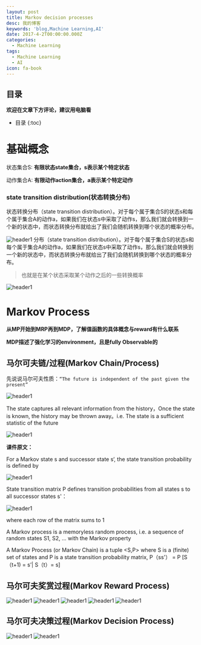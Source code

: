 ```yaml
---
layout: post
title: Markov decision processes
desc: 我的博客
keywords: 'blog,Machine Learning,AI'
date: 2017-4-2T00:00:00.000Z
categories:
  - Machine Learning
tags:
  - Machine Learning
  - AI
icon: fa-book
---
```



## 目录
**欢迎在文章下方评论，建议用电脑看**

* 目录
{:toc}



# 基础概念

状态集合S: **有限状态state集合，s表示某个特定状态**

动作集合A: **有限动作action集合，a表示某个特定动作**

### state transition distribution(状态转换分布)

状态转换分布（state transition distribution）。对于每个属于集合S的状态s和每个属于集合A的动作a，如果我们在状态s中采取了动作s，那么我们就会转换到一个新的状态中，而状态转换分布就给出了我们会随机转换到哪个状态的概率分布。

<img src="{{ site.img_path }}/Machine Learning/zhuangtaizhuanhuan.png" alt="header1" style="height:auto!important;width:auto%;max-width:1020px;"/>
分布（state transition distribution）。对于每个属于集合S的状态s和每个属于集合A的动作a，如果我们在状态s中采取了动作s，那么我们就会转换到一个新的状态中，而状态转换分布就给出了我们会随机转换到哪个状态的概率分布。

>也就是在某个状态采取某个动作之后的一些转换概率


<img src="{{ site.img_path }}/Machine Learning/26Markov_decision_processes.png" alt="header1" style="height:auto!important;width:auto%;max-width:1020px;"/>

# Markov Process

**从MP开始到MRP再到MDP，了解值函数的具体概念与reward有什么联系**

**MDP描述了强化学习的environment，且是fully Observable的**

## 马尔可夫链/过程(Markov Chain/Process)

先说说马尔可夫性质：`“The future is independent of the past given the present”`

<img src="{{ site.img_path }}/Machine Learning/Markov Property.png" alt="header1" style="height:auto!important;width:auto%;max-width:1020px;"/>

The state captures all relevant information from the history，Once the state is known, the history may be thrown away。i.e. The state is a sufficient statistic of the future

<img src="{{ site.img_path }}/Machine Learning/26Markov_decision_processes1.png" alt="header1" style="height:auto!important;width:auto%;max-width:1020px;"/>

**课件原文：**

For a Markov state s and successor state s‘, the state transition probability is defined by

<img src="{{ site.img_path }}/Machine Learning/successor state s.png" alt="header1" style="height:auto!important;width:auto%;max-width:1020px;"/>

State transition matrix P defines transition probabilities from all
states s to all successor states s'：

<img src="{{ site.img_path }}/Machine Learning/successor states s1.png" alt="header1" style="height:auto!important;width:auto%;max-width:1020px;"/>

where each row of the matrix sums to 1

A Markov process is a memoryless random process, i.e. a sequence of random states S1, S2, ... with the Markov property

A Markov Process (or Markov Chain) is a tuple <S,P> where S is a (finite) set of states and P is a state transition probability matrix,
P（ss'） = P [S（t+1) = s’| S（t）= s]


## 马尔可夫奖赏过程(Markov Reward Process)

<img src="{{ site.img_path }}/Machine Learning/26Markov_decision_processes2.png" alt="header1" style="height:auto!important;width:auto%;max-width:1020px;"/>

<img src="{{ site.img_path }}/Machine Learning/26Markov_decision_processes3.png" alt="header1" style="height:auto!important;width:auto%;max-width:1020px;"/>

<img src="{{ site.img_path }}/Machine Learning/26Markov_decision_processes4.png" alt="header1" style="height:auto!important;width:auto%;max-width:1020px;"/>

<img src="{{ site.img_path }}/Machine Learning/26Markov_decision_processes5.png" alt="header1" style="height:auto!important;width:auto%;max-width:1020px;"/>

<img src="{{ site.img_path }}/Machine Learning/26Markov_decision_processes6.png" alt="header1" style="height:auto!important;width:auto%;max-width:1020px;"/>


## 马尔可夫决策过程(Markov Decision Process)

<img src="{{ site.img_path }}/Machine Learning/26Markov_decision_processes7.png" alt="header1" style="height:auto!important;width:auto%;max-width:1020px;"/>

<img src="{{ site.img_path }}/Machine Learning/26Markov_decision_processes8.png" alt="header1" style="height:auto!important;width:auto%;max-width:1020px;"/>






















